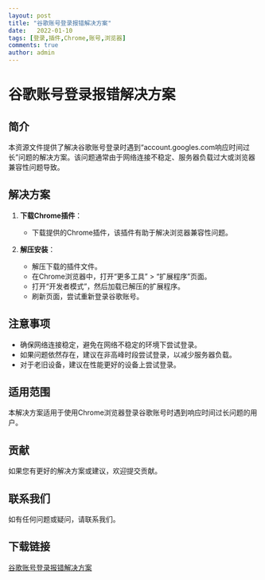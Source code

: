 ```yaml
---
layout: post
title: "谷歌账号登录报错解决方案"
date:   2022-01-10
tags: [登录,插件,Chrome,账号,浏览器]
comments: true
author: admin
---
```

# 谷歌账号登录报错解决方案

## 简介
本资源文件提供了解决谷歌账号登录时遇到“account.googles.com响应时间过长”问题的解决方案。该问题通常由于网络连接不稳定、服务器负载过大或浏览器兼容性问题导致。

## 解决方案
1. **下载Chrome插件**：
   - 下载提供的Chrome插件，该插件有助于解决浏览器兼容性问题。

2. **解压安装**：
   - 解压下载的插件文件。
   - 在Chrome浏览器中，打开“更多工具” > “扩展程序”页面。
   - 打开“开发者模式”，然后加载已解压的扩展程序。
   - 刷新页面，尝试重新登录谷歌账号。

## 注意事项
- 确保网络连接稳定，避免在网络不稳定的环境下尝试登录。
- 如果问题依然存在，建议在非高峰时段尝试登录，以减少服务器负载。
- 对于老旧设备，建议在性能更好的设备上尝试登录。

## 适用范围
本解决方案适用于使用Chrome浏览器登录谷歌账号时遇到响应时间过长问题的用户。

## 贡献
如果您有更好的解决方案或建议，欢迎提交贡献。

## 联系我们
如有任何问题或疑问，请联系我们。

## 下载链接

[谷歌账号登录报错解决方案](https://pan.quark.cn/s/0cb591b712bc)